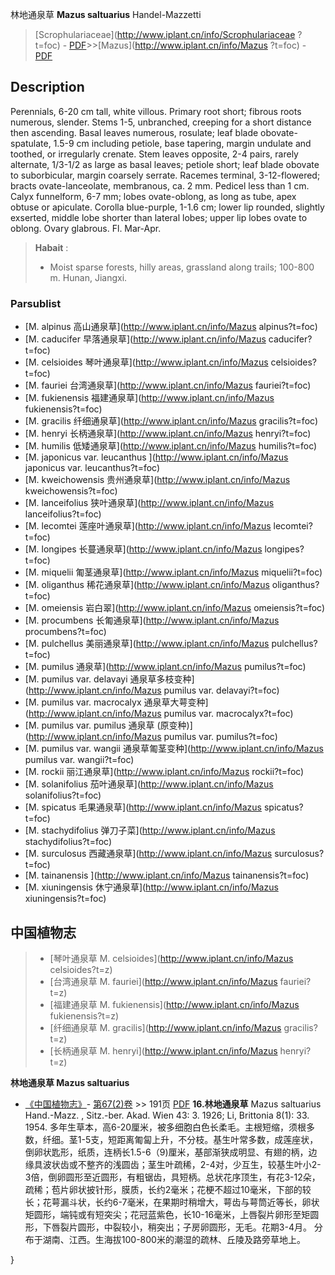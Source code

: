 林地通泉草 **Mazus saltuarius** Handel-Mazzetti

> [Scrophulariaceae](http://www.iplant.cn/info/Scrophulariaceae ?t=foc) - [PDF](http://iplant.cn/foc/pdf/Scrophulariaceae.pdf)>>[Mazus](http://www.iplant.cn/info/Mazus ?t=foc) - [PDF](http://www.iplant.cn/foc/pdf/Mazus.pdf)
## Description

Perennials, 6-20 cm tall, white villous. Primary root short; fibrous roots numerous, slender. Stems 1-5, unbranched, creeping for a short distance then ascending. Basal leaves numerous, rosulate; leaf blade obovate-spatulate, 1.5-9 cm including petiole, base tapering, margin undulate and toothed, or irregularly crenate. Stem leaves opposite, 2-4 pairs, rarely alternate, 1/3-1/2 as large as basal leaves; petiole short; leaf blade obovate to suborbicular, margin coarsely serrate. Racemes terminal, 3-12-flowered; bracts ovate-lanceolate, membranous, ca. 2 mm. Pedicel less than 1 cm. Calyx funnelform, 6-7 mm; lobes ovate-oblong, as long as tube, apex obtuse or apiculate. Corolla blue-purple, 1-1.6 cm; lower lip rounded, slightly exserted, middle lobe shorter than lateral lobes; upper lip lobes ovate to oblong. Ovary glabrous. Fl. Mar-Apr.

> **Habait** : 
>* Moist sparse forests, hilly areas, grassland along trails; 100-800 m. Hunan, Jiangxi.

### Parsublist

* [M.  alpinus  高山通泉草](http://www.iplant.cn/info/Mazus alpinus?t=foc)
* [M.  caducifer  早落通泉草](http://www.iplant.cn/info/Mazus caducifer?t=foc)
* [M.  celsioides  琴叶通泉草](http://www.iplant.cn/info/Mazus celsioides?t=foc)
* [M.  fauriei  台湾通泉草](http://www.iplant.cn/info/Mazus fauriei?t=foc)
* [M.  fukienensis  福建通泉草](http://www.iplant.cn/info/Mazus fukienensis?t=foc)
* [M.  gracilis  纤细通泉草](http://www.iplant.cn/info/Mazus gracilis?t=foc)
* [M.  henryi  长柄通泉草](http://www.iplant.cn/info/Mazus henryi?t=foc)
* [M.  humilis  低矮通泉草](http://www.iplant.cn/info/Mazus humilis?t=foc)
* [M.  japonicus var. leucanthus  ](http://www.iplant.cn/info/Mazus japonicus var. leucanthus?t=foc)
* [M.  kweichowensis  贵州通泉草](http://www.iplant.cn/info/Mazus kweichowensis?t=foc)
* [M.  lanceifolius  狭叶通泉草](http://www.iplant.cn/info/Mazus lanceifolius?t=foc)
* [M.  lecomtei  莲座叶通泉草](http://www.iplant.cn/info/Mazus lecomtei?t=foc)
* [M.  longipes  长蔓通泉草](http://www.iplant.cn/info/Mazus longipes?t=foc)
* [M.  miquelii  匍茎通泉草](http://www.iplant.cn/info/Mazus miquelii?t=foc)
* [M.  oliganthus  稀花通泉草](http://www.iplant.cn/info/Mazus oliganthus?t=foc)
* [M.  omeiensis  岩白翠](http://www.iplant.cn/info/Mazus omeiensis?t=foc)
* [M.  procumbens  长匍通泉草](http://www.iplant.cn/info/Mazus procumbens?t=foc)
* [M.  pulchellus  美丽通泉草](http://www.iplant.cn/info/Mazus pulchellus?t=foc)
* [M.  pumilus  通泉草](http://www.iplant.cn/info/Mazus pumilus?t=foc)
* [M.  pumilus var. delavayi  通泉草多枝变种](http://www.iplant.cn/info/Mazus pumilus var. delavayi?t=foc)
* [M.  pumilus var. macrocalyx  通泉草大萼变种](http://www.iplant.cn/info/Mazus pumilus var. macrocalyx?t=foc)
* [M.  pumilus var. pumilus  通泉草 (原变种)](http://www.iplant.cn/info/Mazus pumilus var. pumilus?t=foc)
* [M.  pumilus var. wangii  通泉草匍茎变种](http://www.iplant.cn/info/Mazus pumilus var. wangii?t=foc)
* [M.  rockii  丽江通泉草](http://www.iplant.cn/info/Mazus rockii?t=foc)
* [M.  solanifolius  茄叶通泉草](http://www.iplant.cn/info/Mazus solanifolius?t=foc)
* [M.  spicatus  毛果通泉草](http://www.iplant.cn/info/Mazus spicatus?t=foc)
* [M.  stachydifolius  弹刀子菜](http://www.iplant.cn/info/Mazus stachydifolius?t=foc)
* [M.  surculosus  西藏通泉草](http://www.iplant.cn/info/Mazus surculosus?t=foc)
* [M.  tainanensis  ](http://www.iplant.cn/info/Mazus tainanensis?t=foc)
* [M.  xiuningensis  休宁通泉草](http://www.iplant.cn/info/Mazus xiuningensis?t=foc)

## 中国植物志

> * [琴叶通泉草  M.  celsioides](http://www.iplant.cn/info/Mazus celsioides?t=z)
> * [台湾通泉草  M.  fauriei](http://www.iplant.cn/info/Mazus fauriei?t=z)
> * [福建通泉草  M.  fukienensis](http://www.iplant.cn/info/Mazus fukienensis?t=z)
> * [纤细通泉草  M.  gracilis](http://www.iplant.cn/info/Mazus gracilis?t=z)
> * [长柄通泉草  M.  henryi](http://www.iplant.cn/info/Mazus henryi?t=z)

**林地通泉草 Mazus saltuarius**

* [《中国植物志》](http://www.iplant.cn/frps)- [第67(2)卷](http://www.iplant.cn/frps/vol/67(2)) >> 191页 [PDF](http://www.iplant.cn/frps/pdf/67(2)/191a.pdf)
**16.林地通泉草**
Mazus saltuarius Hand.-Mazz. , Sitz.-ber. Akad. Wien 43: 3. 1926; Li, Brittonia 8(1): 33. 1954.
多年生草本，高6-20厘米，被多细胞白色长柔毛。主根短缩，须根多数，纤细。茎1-5支，短距离匍匐上升，不分枝。基生叶常多数，成莲座状，倒卵状匙形，纸质，连柄长1.5-6（9)厘米，基部渐狭成明显、有翅的柄，边缘具波状齿或不整齐的浅圆齿；茎生叶疏稀，2-4对，少互生，较基生叶小2-3倍，倒卵圆形至近圆形，有粗锯齿，具短柄。总状花序顶生，有花3-12朵，疏稀；苞片卵状披针形，膜质，长约2毫米；花梗不超过10毫米，下部的较长；花萼漏斗状，长约6-7毫米，在果期时稍增大，萼齿与萼筒近等长，卵状矩圆形，端钝或有短突尖；花冠蓝紫色，长10-16毫米，上唇裂片卵形至矩圆形，下唇裂片圆形，中裂较小，稍突出；子房卵圆形，无毛。花期3-4月。
分布于湖南、江西。生海拔100-800米的潮湿的疏林、丘陵及路旁草地上。

}